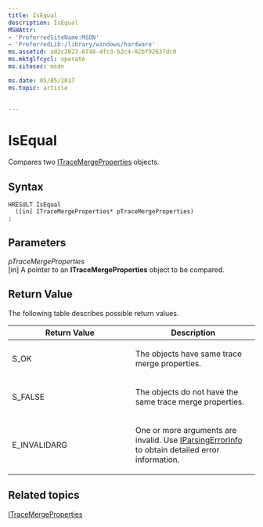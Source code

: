 ```yaml
---
title: IsEqual
description: IsEqual
MSHAttr:
- 'PreferredSiteName:MSDN'
- 'PreferredLib:/library/windows/hardware'
ms.assetid: ad2c2023-6748-4fc3-b2c4-02bf92637dc0
ms.mktglfcycl: operate
ms.sitesec: msdn

ms.date: 05/05/2017
ms.topic: article


---
```


# IsEqual


Compares two [ITraceMergeProperties](itracemergeproperties.md) objects.

## Syntax


```
HRESULT IsEqual
  ([in] ITraceMergeProperties* pTraceMergeProperties)
;
```

## Parameters


<a href="" id="ptracemergeproperties"></a>*pTraceMergeProperties*  
\[in\] A pointer to an **ITraceMergeProperties** object to be compared.

## Return Value


The following table describes possible return values.

<table>
<colgroup>
<col width="50%" />
<col width="50%" />
</colgroup>
<thead>
<tr class="header">
<th>Return Value</th>
<th>Description</th>
</tr>
</thead>
<tbody>
<tr class="odd">
<td><p>S_OK</p></td>
<td><p>The objects have same trace merge properties.</p></td>
</tr>
<tr class="even">
<td><p>S_FALSE</p></td>
<td><p>The objects do not have the same trace merge properties.</p></td>
</tr>
<tr class="odd">
<td><p>E_INVALIDARG</p></td>
<td><p>One or more arguments are invalid. Use <a href="iparsingerrorinfo.md" data-raw-source="[IParsingErrorInfo](iparsingerrorinfo.md)">IParsingErrorInfo</a> to obtain detailed error information.</p></td>
</tr>
</tbody>
</table>

 

## Related topics


[ITraceMergeProperties](itracemergeproperties.md)

 

 







